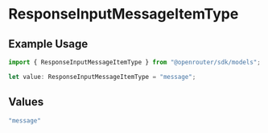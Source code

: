 # ResponseInputMessageItemType

## Example Usage

```typescript
import { ResponseInputMessageItemType } from "@openrouter/sdk/models";

let value: ResponseInputMessageItemType = "message";
```

## Values

```typescript
"message"
```